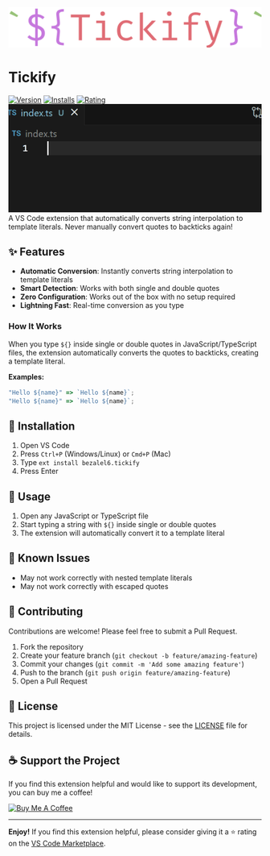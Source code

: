 ![Tickify Logo](assets/icon.png)

# Tickify

[![Version](https://img.shields.io/visual-studio-marketplace/v/bezalel6.tickify.svg)](https://marketplace.visualstudio.com/items?itemName=bezalel6.tickify)
[![Installs](https://img.shields.io/visual-studio-marketplace/i/bezalel6.tickify.svg)](https://marketplace.visualstudio.com/items?itemName=bezalel6.tickify)
[![Rating](https://img.shields.io/visual-studio-marketplace/r/bezalel6.tickify.svg)](https://marketplace.visualstudio.com/items?itemName=bezalel6.tickify)
![Extension in Action](assets/animation.gif)
A VS Code extension that automatically converts string interpolation to template literals. Never manually convert quotes to backticks again!

## ✨ Features

- **Automatic Conversion**: Instantly converts string interpolation to template literals
- **Smart Detection**: Works with both single and double quotes
- **Zero Configuration**: Works out of the box with no setup required
- **Lightning Fast**: Real-time conversion as you type

### How It Works

When you type `${}` inside single or double quotes in JavaScript/TypeScript files, the extension automatically converts the quotes to backticks, creating a template literal.

**Examples:**

```javascript
"Hello ${name}" => `Hello ${name}`;
"Hello ${name}" => `Hello ${name}`;
```

## 🚀 Installation

1. Open VS Code
2. Press `Ctrl+P` (Windows/Linux) or `Cmd+P` (Mac)
3. Type `ext install bezalel6.tickify`
4. Press Enter

## 🎯 Usage

1. Open any JavaScript or TypeScript file
2. Start typing a string with `${}` inside single or double quotes
3. The extension will automatically convert it to a template literal

## 🐛 Known Issues

- May not work correctly with nested template literals
- May not work correctly with escaped quotes

## 🤝 Contributing

Contributions are welcome! Please feel free to submit a Pull Request.

1. Fork the repository
2. Create your feature branch (`git checkout -b feature/amazing-feature`)
3. Commit your changes (`git commit -m 'Add some amazing feature'`)
4. Push to the branch (`git push origin feature/amazing-feature`)
5. Open a Pull Request

## 📜 License

This project is licensed under the MIT License - see the [LICENSE](LICENSE) file for details.

## ☕ Support the Project

If you find this extension helpful and would like to support its development, you can buy me a coffee!

[![Buy Me A Coffee](https://www.buymeacoffee.com/assets/img/custom_images/orange_img.png)](https://www.buymeacoffee.com/RNDev)

---

**Enjoy!** If you find this extension helpful, please consider giving it a ⭐️ rating on the [VS Code Marketplace](https://marketplace.visualstudio.com/items?itemName=bezalel6.tickify).
